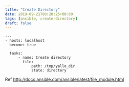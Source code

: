 ```yaml
---
title: "Create Directory"
date: 2019-09-21T00:20:25+08:00
tags: [ansible, create-directory]
draft: false
---
```


```
---
- hosts: localhost
  become: true
   
  tasks:
      - name: Create directory
        file:
            path: /tmp/yallo_dir
            state: directory
```
Ref http://docs.ansible.com/ansible/latest/file_module.html
